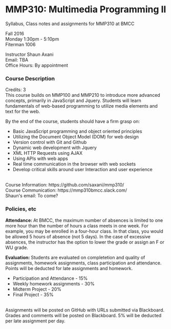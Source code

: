 # MMP310: Multimedia Programming II
Syllabus, Class notes and assignments for MMP310 at BMCC


Fall 2016 <br/>
Monday 1:30pm - 5:10pm <br/>
Fiterman 1006 <br/> 

Instructor Shaun Axani <br/>
Email: TBA <br/>
Office Hours: By appointment <br/>

<h3> Course Description </h3>
Credits: 3 <br/>
This course builds on MMP100 and MMP210 to introduce more advanced concepts, primarily in JavaScript and Jquery. Students will learn fundamentals of web-based programming to utilize media elements and text for the web. <br/>

By the end of the course, students should have a firm grasp on: <br/>
<ul>
<li>Basic JavaScript programming and object oriented principles</li>
<li>Utilizing the Document Object Model (DOM) for web design </li>
<li>Version control with Git and Github </li>
<li>Dynamic web development with Jquery </li>
<li>XML HTTP Requests using AJAX </li>
<li>Using APIs with web apps </li>
<li>Real time communication in the browser with web sockets</li>
<li>Develop critical skills around user Interaction and user experience </li>
</ul>

<br/>
Course Information: https://github.com/saxani/mmp310/ <br/>
Course Communication: https://mmp310bmcc.slack.com/ <br/>
Shaun's email: To come?
<br/>

<h3>Policies, etc </h3>

<b>Attendance: </b>At BMCC, the maximum number of absences is limited to one more hour than the number of hours a class meets in one week. For example, you may be enrolled in a four-hour class. In that class, you would be allowed 5 hours of absence (not 5 days). In the case of excessive absences, the instructor has the option to lower the grade or assign an F or WU grade.
</br>

<b>Evaluation: </b>Students are evaluated on completetion and quality of assignments, homework assignments, class participation and attendance. Points will be deducted for late assignments and homework. <br/>
<ul>
  <li>Participation and Attendance - 15%</li>
  <li>Weekly homework assignments - 30%</li>
  <li>Midterm Project - 20%</li>
  <li>Final Project - 35%</li>
</ul>

<br/>
Assignments will be posted on GitHub with URLs submitted via Blackboard. Grades and comments will be posted on Blackboard. 5% will be deducted per late assignment per day. 
<br/>


